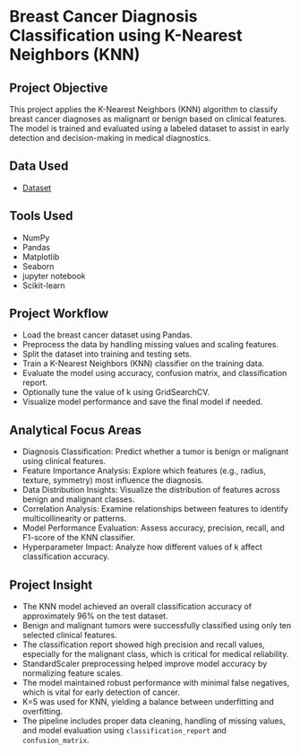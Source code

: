 # Breast Cancer Diagnosis Classification using K-Nearest Neighbors (KNN) 
## Project Objective
This project applies the K-Nearest Neighbors (KNN) algorithm to classify breast cancer diagnoses as malignant or benign based on clinical features. The model is trained and evaluated using a labeled dataset to assist in early detection and decision-making in medical diagnostics.
## Data Used
- <a href="https://github.com/redwan011235/Machine-Learning-Project/blob/main/Dataset%20of%20Breast%20Cancer%20Diagnosis%20Classification%20using%20K-Nearest%20Neighbors%20(KNN).csv">Dataset</a>
## Tools Used
- NumPy
- Pandas
- Matplotlib
- Seaborn
- jupyter notebook
- Scikit-learn
## Project Workflow
- Load the breast cancer dataset using Pandas.
- Preprocess the data by handling missing values and scaling features.
- Split the dataset into training and testing sets.
- Train a K-Nearest Neighbors (KNN) classifier on the training data.
- Evaluate the model using accuracy, confusion matrix, and classification report.
- Optionally tune the value of k using GridSearchCV.
- Visualize model performance and save the final model if needed.
## Analytical Focus Areas
- Diagnosis Classification: Predict whether a tumor is benign or malignant using clinical features.
- Feature Importance Analysis: Explore which features (e.g., radius, texture, symmetry) most influence the diagnosis.
- Data Distribution Insights: Visualize the distribution of features across benign and malignant classes.
- Correlation Analysis: Examine relationships between features to identify multicollinearity or patterns.
- Model Performance Evaluation: Assess accuracy, precision, recall, and F1-score of the KNN classifier.
- Hyperparameter Impact: Analyze how different values of k affect classification accuracy.
##  Project Insight
- The KNN model achieved an overall classification accuracy of approximately 96% on the test dataset.
- Benign and malignant tumors were successfully classified using only ten selected clinical features.
- The classification report showed high precision and recall values, especially for the malignant class, which is critical for medical reliability.
- StandardScaler preprocessing helped improve model accuracy by normalizing feature scales.
- The model maintained robust performance with minimal false negatives, which is vital for early detection of cancer.
- K=5 was used for KNN, yielding a balance between underfitting and overfitting.
- The pipeline includes proper data cleaning, handling of missing values, and model evaluation using ```classification_report``` and ```confusion_matrix```.

